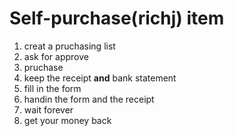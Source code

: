 # Self-purchase(richj) item 
1. creat a pruchasing list
2. ask for approve
3. pruchase
4. keep the receipt **and** bank statement
5. fill in the form
6. handin the form and the receipt
7. wait forever 
8. get your money back
